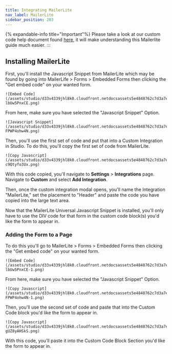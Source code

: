 ```yaml
---
title: Integrating MailerLite
nav_label: MailerLite
sidebar_position: 203
---
```


{% expandable-info title="Important"%}
Please take a look at our custom code help document
found [here](/docs/studio/Integrations/Adding-HTML-CSS-or-JavaScript-to-all-your-pages),
it will make understanding this Mailerlite guide much easier.
:::

## Installing MailerLite

First, you'll install the Javascript Snippet from MailerLite which may be found by going into MailerLife > Forms >
Embedded Forms then clicking the "Get embed code" on your wanted form.

    ![Embed Code](/assets/studio/d33v4339jhl8k0.cloudfront.netdocsassets5e4848762c7d3a7e9ae7ce2dimages5e8f9b5d04286364bc982199file-lbUw5PnxCE.png)

From here, make sure you have selected the "Javascript Snippet" Option.

    ![Javascript Snippet](/assets/studio/d33v4339jhl8k0.cloudfront.netdocsassets5e4848762c7d3a7e9ae7ce2dimages5e8f9b892c7d3a7e9aeab570file-FPWP4ohw4N.png)

Then, you'll use the first set of code and put that into a Custom Integration in Studio. To do this, you'll copy the
first set of code from MailerLite.

    ![Copy Javascript](/assets/studio/d33v4339jhl8k0.cloudfront.netdocsassets5e4848762c7d3a7e9ae7ce2dimages5e8f9bd104286364bc9821a1file-c9Qtyfo3Ux.png)

With this code copied, you'll navigate to **Settings** > **Integrations** page. 
Navigate to **Custom** and select **Add Integration**.

Then, once the custom integration modal opens, you'll name the Integration "MailerLite," set the placement to "Header" and paste the code you have copied into the large text area.

Now that the MailerLite Universal Javascript Snippet is installed, you'll only have to use the DIV code for that form in
the custom code block(s) you'd like the form to appear in.

### Adding the Form to a Page

To do this you'll go to MailerLite > Forms > Embedded Forms then clicking the "Get embed code" on your wanted form.

    ![Embed Code](/assets/studio/d33v4339jhl8k0.cloudfront.netdocsassets5e4848762c7d3a7e9ae7ce2dimages5e8f9b5d04286364bc982199file-lbUw5PnxCE-1.png)

From here, make sure you have selected the "Javascript Snippet" Option.

    ![Copy Javascript](/assets/studio/d33v4339jhl8k0.cloudfront.netdocsassets5e4848762c7d3a7e9ae7ce2dimages5e8f9b892c7d3a7e9aeab570file-FPWP4ohw4N-1.png)

Then, you'll use the second set of code and paste that into the Custom Code block you'd like the form to appear in.

    ![Copy Javascript](/assets/studio/d33v4339jhl8k0.cloudfront.netdocsassets5e4848762c7d3a7e9ae7ce2dimages5e8f9d172c7d3a7e9aeab58bfile-gUZ8yAHSkS.png)

With this code, you'll paste it into the Custom Code Block Section you'd like the form to appear in.


